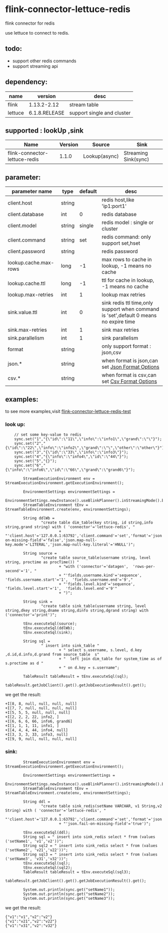 # flink-connector-lettuce-redis

flink connector for redis

use lettuce to connect to redis.

## todo:

- support other redis commands
- support streaming api

## dependency:

| name    | version     | desc                       |
|---------|-------------|----------------------------|
| flink   | 1.13.2-2.12 | stream table               |
| lettuce | 6.1.8.RELEASE | support single and cluster |

## supported : lookUp ,sink

| Name  | Version | Source        | Sink                 |
|-------|---------|---------------|----------------------|
| flink-connector-lettuce-redis | 1.1.0   | Lookup(async) | Streaming Sink(sync) |

## parameter:

| parameter name        | type   | default | desc                                                                                                                                              |
|-----------------------|--------|-------|---------------------------------------------------------------------------------------------------------------------------------------------------|
| client.host           | string |       | redis host,like 'ip1:port1'                                                                                                                       |
| client.database              | int    | 0     | redis database                                                                                                                                    |
| client.model | string | single | redis model : single or cluster                                                                                                                   |
| client.command               | string | set   | redis command: only support set,hset                                                                                                              |
| client.password | string |  | redis password                                                                                                                                    |
| lookup.cache.max-rows |long| -1    | max rows to cache in lookup, -1 means no cache                                                                                                    |
| lookup.cache.ttl      |long| -1    | ttl for cache in lookup, -1 means no cache                                                                                                        |
| lookup.max-retries    |int| 1     | lookup max retries                                                                                                                                |
| sink.value.ttl        |int| 0     | sink redis ttl time,only support when command is 'set',default 0 means no expire time                                                             |
| sink.max-retries      |int| 1     | sink max retries                                                                                                                                  |
| sink.parallelism      |int| 1     | sink parallelism                                                                                                                                  |
| format                |string|       | only support format : json,csv                                                                                                                    |
| json.*                |string|       | when format is json,can set [Json Format Options](https://nightlies.apache.org/flink/flink-docs-release-1.13/docs/connectors/table/formats/json/) |
| csv.*                 |string| | when format is csv,can set [Csv Format Options](https://nightlies.apache.org/flink/flink-docs-release-1.13/docs/connectors/table/formats/csv/)    |

## examples:

to see more
examples,visit [flink-connector-lettuce-redis-test](https://github.com/dahai1996/-flink-connector-lettuce-redis/tree/main/src/test/java/org/apache/flink/streaming/connectors/redis/table)

### look up:

```
    // set some key-value to redis
    sync.set("1","{\"id\":\"11\",\"info\":\"info1\",\"grand\":\"\"}");
    sync.set("2","{\"id\":\"22\",\"info\":\"info2\",\"grand\":\"\",\"other\":\"other\"}");
    sync.set("3","{\"id\":\"33\",\"info\":\"info3\"}");
    sync.set("4","{\"info\":\"info4\",\"id\":\"44\"}");
    sync.set("5","{}");
    sync.set("6","{\"info\":\"info6\",\"id\":\"66\",\"grand\":\"grand6\"}");
```

```
        StreamExecutionEnvironment env = StreamExecutionEnvironment.getExecutionEnvironment();

        EnvironmentSettings environmentSettings =
                EnvironmentSettings.newInstance().useBlinkPlanner().inStreamingMode().build();
        StreamTableEnvironment tEnv = StreamTableEnvironment.create(env, environmentSettings);

        String ddlWb =
                "create table dim_table(key string, id string,info string,grand string) with ( 'connector'='lettuce-redis', "
                        + "'client.host'='127.0.0.1:63792','client.command'='set','format'='json','json.fail-on-missing-field'='false','json.map-null-key.mode'='LITERAL','json.map-null-key.literal'='HNULL')";

        String source =
                "create table source_table(username string, level string, proctime as procTime()) "
                        + "with ('connector'='datagen',  'rows-per-second'='1', "
                        + "'fields.username.kind'='sequence',  'fields.username.start'='1',  'fields.username.end'='9',"
                        + "'fields.level.kind'='sequence',  'fields.level.start'='1',  'fields.level.end'='9'"
                        + ")";

        String sink =
                "create table sink_table(username string, level string,dkey string,dname string,dinfo string,dgrand string) with ('connector'='print')";

        tEnv.executeSql(source);
        tEnv.executeSql(ddlWb);
        tEnv.executeSql(sink);

        String sql =
                " insert into sink_table "
                        + " select s.username, s.level, d.key ,d.id,d.info,d.grand from source_table  s"
                        + "  left join dim_table for system_time as of s.proctime as d "
                        + " on d.key = s.username";

        TableResult tableResult = tEnv.executeSql(sql);
        tableResult.getJobClient().get().getJobExecutionResult().get();
```

we get the result:

```
+I[8, 8, null, null, null, null]
+I[7, 7, null, null, null, null]
+I[5, 5, 5, null, null, null]
+I[2, 2, 2, 22, info2, ]
+I[6, 6, 6, 66, info6, grand6]
+I[1, 1, 1, 11, info1, ]
+I[4, 4, 4, 44, info4, null]
+I[3, 3, 3, 33, info3, null]
+I[9, 9, null, null, null, null]
```

### sink:

```
        StreamExecutionEnvironment env = StreamExecutionEnvironment.getExecutionEnvironment();

        EnvironmentSettings environmentSettings =
                EnvironmentSettings.newInstance().useBlinkPlanner().inStreamingMode().build();
        StreamTableEnvironment tEnv = StreamTableEnvironment.create(env, environmentSettings);

        String ddl =
                "create table sink_redis(setName VARCHAR, v1 String,v2 String) with ( 'connector'='lettuce-redis', "
                        + "'client.host'='127.0.0.1:63792','client.command'='set','format'='json','client.database'='1',"
                        + "'json.fail-on-missing-field'='true')";

        tEnv.executeSql(ddl);
        String sql = " insert into sink_redis select * from (values ('setName1', 'v1','v2'))";
        String sql2 = " insert into sink_redis select * from (values ('setName2', 'v21','v22'))";
        String sql3 = " insert into sink_redis select * from (values ('setName3', 'v31','v32'))";
        tEnv.executeSql(sql);
        tEnv.executeSql(sql2);
        TableResult tableResult = tEnv.executeSql(sql3);
        tableResult.getJobClient().get().getJobExecutionResult().get();

        System.out.println(sync.get("setName1"));
        System.out.println(sync.get("setName2"));
        System.out.println(sync.get("setName3"));
```

we get the result:

```
{"v1":"v1","v2":"v2"}
{"v1":"v21","v2":"v22"}
{"v1":"v31","v2":"v32"}
```